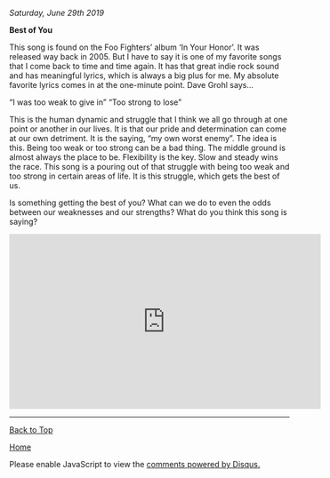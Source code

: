 <i> Saturday, June 29th 2019 </i>

<b> Best of You </b>

This song is found on the Foo Fighters’ album ‘In Your Honor’. It was released way back in 2005. But I have to say it is one of my favorite songs that I come back to time and time again. It has that great indie rock sound and has meaningful lyrics, which is always a big plus for me. My absolute favorite lyrics comes in at the one-minute point. Dave Grohl says…

“I was too weak to give in”
“Too strong to lose”

This is the human dynamic and struggle that I think we all go through at one point or another in our lives. It is that our pride and determination can come at our own detriment. It is the saying, “my own worst enemy”. The idea is this. Being too weak or too strong can be a bad thing. The middle ground is almost always the place to be. Flexibility is the key. Slow and steady wins the race. This song is a pouring out of that struggle with being too weak and too strong in certain areas of life. It is this struggle, which gets the best of us.

Is something getting the best of you? What can we do to even the odds between our weaknesses and our strengths? What do you think this song is saying?

<iframe width="560" height="315" src="https://www.youtube.com/embed/h_L4Rixya64?start=60" frameborder="0" allow="accelerometer; autoplay; encrypted-media; gyroscope; picture-in-picture" allowfullscreen></iframe>

* * *


<a href="https://shea08.github.io/bestofyou">Back to Top</a>

[Home](./)

<div id="disqus_thread"></div>
<script>

/**
*  RECOMMENDED CONFIGURATION VARIABLES: EDIT AND UNCOMMENT THE SECTION BELOW TO INSERT DYNAMIC VALUES FROM YOUR PLATFORM OR CMS.
*  LEARN WHY DEFINING THESE VARIABLES IS IMPORTANT: https://disqus.com/admin/universalcode/#configuration-variables*/
/*
var disqus_config = function () {
this.page.url = "https://shea08.github.io/bestofyou";  // Replace PAGE_URL with your page's canonical URL variable
this.page.identifier = "/bestofyou/"; // Replace PAGE_IDENTIFIER with your page's unique identifier variable
};
*/
(function() { // DON'T EDIT BELOW THIS LINE
var d = document, s = d.createElement('script');
s.src = 'https://shea08.disqus.com/embed.js';
s.setAttribute('data-timestamp', +new Date());
(d.head || d.body).appendChild(s);
})();
</script>
<noscript>Please enable JavaScript to view the <a href="https://disqus.com/?ref_noscript">comments powered by Disqus.</a></noscript>
                            

 
